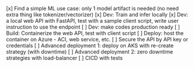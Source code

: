 [x] Find a simple ML use case: only 1 model artifact is needed (no need extra thing like tokenizer/vectorizer)
[x] Dev: Train and infer locally
[x] Dev: a local web API with FastAPI, test with a sample client script, write user instruction to use the endpoint
[ ] Dev: make codes production ready
[ ] Build: Containerize the web API, test with client script
[ ] Deploy: host the container on Azure - ACI, web service, etc.
[ ] Secure the API by API key or credentials
[ ] Advanced deployment 1: deploy on AKS with re-create strategy (with downtime)
[ ] Advanced deployment 2: zero downtime strategies with load-balancer
[ ] CICD with tests